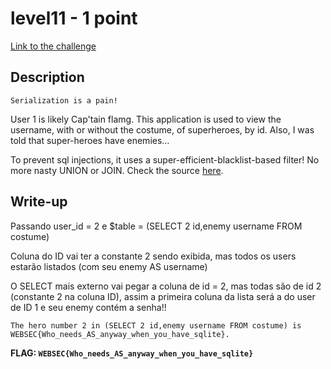 # level11 - 1 point
[Link to the challenge](http://websec.fr/level11)

## Description
```
Serialization is a pain!
```
User 1 is likely Cap'tain flamg.
This application is used to view the username, with or without the costume, of superheroes, by id.
Also, I was told that super-heroes have enemies…

To prevent sql injections, it uses a super-efficient-blacklist-based filter!
No more nasty UNION or JOIN.
Check the source [here](source.php).

## Write-up
Passando user_id = 2 e $table = (SELECT 2 id,enemy username FROM costume)

Coluna do ID vai ter a constante 2 sendo exibida, mas todos os users estarão listados (com seu enemy AS username)

O SELECT mais externo vai pegar a coluna de id = 2, mas todas são de id 2 (constante 2 na coluna ID), assim a primeira coluna da lista será a do user de ID 1 e seu enemy contém a senha!!

```
The hero number 2 in (SELECT 2 id,enemy username FROM costume) is WEBSEC{Who_needs_AS_anyway_when_you_have_sqlite}. 
```

**FLAG: `WEBSEC{Who_needs_AS_anyway_when_you_have_sqlite}`**
